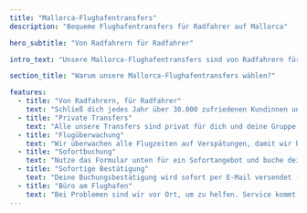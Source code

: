 ```yaml
---
title: "Mallorca-Flughafentransfers"
description: "Bequeme Flughafentransfers für Radfahrer auf Mallorca"

hero_subtitle: "Von Radfahrern für Radfahrer"

intro_text: "Unsere Mallorca-Flughafentransfers sind von Radfahrern für Radfahrer gemacht und passen für Gruppen jeder Größe. Wir bieten zuverlässige, effiziente und stressfreie private Tür-zu-Tür-Flughafentransfers vom Flughafen Palma de Mallorca in alle Regionen Mallorcas – 24 Stunden am Tag, 7 Tage die Woche, 365 Tage im Jahr – über unser Busunternehmen MALLORCA HOLIDAY TRANSFERS."

section_title: "Warum unsere Mallorca-Flughafentransfers wählen?"

features:
  - title: "Von Radfahrern, für Radfahrer"
    text: "Schließ dich jedes Jahr über 30.000 zufriedenen Kundinnen und Kunden an, die uns für ihre Mallorca-Transfers vertrauen."
  - title: "Private Transfers"
    text: "Alle unsere Transfers sind privat für dich und deine Gruppe – bequem und unkompliziert."
  - title: "Flugüberwachung"
    text: "Wir überwachen alle Flugzeiten auf Verspätungen, damit wir bei deiner Ankunft da sind."
  - title: "Sofortbuchung"
    text: "Nutze das Formular unten für ein Sofortangebot und buche deinen Transfer."
  - title: "Sofortige Bestätigung"
    text: "Deine Buchungsbestätigung wird sofort per E-Mail versendet (zur Sicherheit auch den Spam-Ordner prüfen!)."
  - title: "Büro am Flughafen"
    text: "Bei Problemen sind wir vor Ort, um zu helfen. Service kommt zuerst."
---
```


